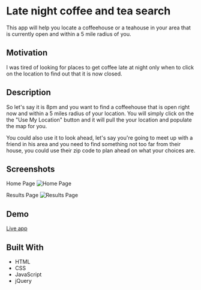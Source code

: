 # Late night coffee and tea search

This app will help you locate a coffeehouse or a teahouse in your area that is currently open and within a 5 mile radius of you.  

## Motivation

I was tired of looking for places to get coffee late at night only when to click on the location to find out that it is now closed.

## Description 

So let's say it is 8pm and you want to find a coffeehouse that is open right now and within a 5 miles radius of your location.  You will simply click on the the "Use My Location" button and it will pull the your location and populate the map for you. 

You could also use it to look ahead, let's say you're going to meet up with a friend in his area and you need to find something not too far from their house, you could use their zip code to plan ahead on what your choices are.

## Screenshots
Home Page
![Home Page](https://github.com/rusye/Late-Night-Coffee-Tea/blob/master/home_page_final.PNG)

Results Page
![Results Page](https://github.com/rusye/Late-Night-Coffee-Tea/blob/master/results_page_final.PNG)

## Demo

[Live app](https://rusye.github.io/Late-Night-Coffee-Tea/)


## Built With

* HTML
* CSS
* JavaScript
* jQuery